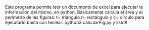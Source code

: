 Este programa permite leer un documento de excel para ejecutar la información del mismo, en python.
Básicamente calcula el área y el perímetro de las figuras: t= triangulo r= rectángulo y c= círculo
para ejecutarlo basta con teclear: python3 calcularFig.py
y listo!!
